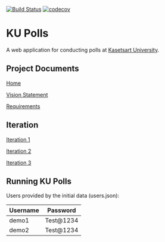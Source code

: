 [![Build Status](https://app.travis-ci.com/Icezu/ku-polls.svg?branch=iteration2)](https://app.travis-ci.com/Icezu/ku-polls)
[![codecov](https://codecov.io/gh/Icezu/ku-polls/branch/main/graph/badge.svg?token=LPFDR4Q691)](https://codecov.io/gh/Icezu/ku-polls)
# KU Polls

A web application for conducting polls at [Kasetsart University](https://www.ku.ac.th).

## Project Documents

[Home](../../wiki/Home)

[Vision Statement](../../wiki/Vision-Statement)

[Requirements](../../wiki/Requirements)

## Iteration

[Iteration 1](../../wiki/Iteration1)

[Iteration 2](../../wiki/Iteration2)

[Iteration 3](../../wiki/Iteration3)

## Running KU Polls

Users provided by the initial data (users.json):

| Username  | Password    |
|-----------|-------------|
| demo1     | Test@1234    |
| demo2     | Test@1234    |